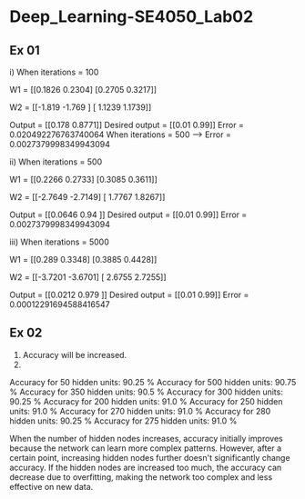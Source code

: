 # Deep_Learning-SE4050_Lab02
## Ex 01
i) When iterations = 100

  W1 = [[0.1826 0.2304]
   [0.2705 0.3217]] 
  
   W2 = [[-1.819  -1.769 ]
   [ 1.1239  1.1739]] 
  
   Output = [[0.178  0.8771]] 
   Desired output = [[0.01 0.99]] 
   Error = 0.020492276763740064
     When iterations = 500 --> Error = 0.0027379998349943094

ii) When iterations = 500

  W1 = [[0.2266 0.2733]
   [0.3085 0.3611]] 
  
   W2 = [[-2.7649 -2.7149]
   [ 1.7767  1.8267]] 
  
   Output = [[0.0646 0.94  ]] 
   Desired output = [[0.01 0.99]] 
   Error = 0.0027379998349943094

iii) When iterations = 5000

  W1 = [[0.289  0.3348]
   [0.3885 0.4428]] 
  
   W2 = [[-3.7201 -3.6701]
   [ 2.6755  2.7255]] 
  
   Output = [[0.0212 0.979 ]] 
   Desired output = [[0.01 0.99]] 
   Error = 0.00012291694588416547

## Ex 02

1)	Accuracy will be increased.
2)
Accuracy for 50 hidden units: 90.25 %
Accuracy for 500 hidden units: 90.75 %
Accuracy for 350 hidden units: 90.5 %
Accuracy for 300 hidden units: 90.25 %
Accuracy for 200 hidden units: 91.0 %
Accuracy for 250 hidden units: 91.0 %
Accuracy for 270 hidden units: 91.0 %
Accuracy for 280 hidden units: 90.25 %
Accuracy for 275 hidden units: 91.0 %

When the number of hidden nodes increases, accuracy initially improves because the network can learn more complex patterns. However, after a certain point, increasing hidden nodes further doesn't significantly change accuracy. If the hidden nodes are increased too much, the accuracy can decrease due to overfitting, making the network too complex and less effective on new data.
